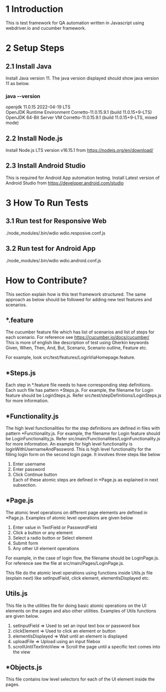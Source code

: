 # 1 Introduction
This is test framework for QA automation written in Javascript using webdriver.io and cucumber framework.

# 2 Setup Steps
## 2.1 Install Java
Install Java version 11. The java version displayed should show java version 11 as below.

### java --version
openjdk 11.0.15 2022-04-19 LTS  
OpenJDK Runtime Environment Corretto-11.0.15.9.1 (build 11.0.15+9-LTS)  
OpenJDK 64-Bit Server VM Corretto-11.0.15.9.1 (build 11.0.15+9-LTS, mixed mode)

## 2.2 Install Node.js
Install Node.js LTS version v16.15.1 from https://nodejs.org/en/download/

## 2.3 Install Android Studio 
This is required for Android App automation testing.
Install Latest version of Android Studio from https://developer.android.com/studio

# 3 How To Run Tests
## 3.1 Run test for Responsive Web
./node_modules/.bin/wdio wdio.resposive.conf.js
## 3.2 Run test for Android App
./node_modules/.bin/wdio wdio.android.conf.js

# How to Contribute?
This section explain how is this test framework structured. The same approach as below should be followed for adding new test features and scenarios.

## *.feature
The cucumber feature file which has list of scenarios and list of steps for each scenario.
For reference see https://cucumber.io/docs/cucumber/  
This is more of english like description of test using Gherkin keywords Given, When, Then, And, But, Scenario, Scenario outline, Feature etc.

For example, look src/test/features/LoginViaHomepage.feature.

## *Steps.js
Each step in *.feature file needs to have corresponding step definitions. Each such file has pattern *Steps.js. 
For example, the filename for Login feature should be LoginSteps.js. Refer src/test/stepDefinitions/LoginSteps.js for more information.

## *Functionality.js
The high level functionalities for the step definitions are defined in files with pattern *Functionality.js.
For example, the filename for Login feature should be LoginFunctionality,js. Refer src/main/Functionalities/LoginFunctionality.js for more information.
An example for high level functionality is loginWithUsernameAndPassword. This is high level functionality for the filling login form on the second login page. It involves three steps like below  
1) Enter username  
2) Enter password  
3) Click Continue button  
Each of these atomic steps are defined in *Page.js as explained in next subsection.

## *Page.js
The atomic level operations on different page elements are defined in *Page.js. 
Examples of atomic level operations are given below  
1) Enter value in TextField or PasswordField  
2) Click a button or any element  
3) Select a radio button or Select element  
4) Submit form  
5) Any other UI element operations  

For example, in the case of login flow, the filename should be LoginPage.js. For reference see the file at
src/main/Pages/LoginPage.js.

This file do the atomic level operations using functions inside Utils.js file (explain next) like setInputField, click
element, elementIsDisplayed etc.

## Utils.js
This file is the utilities file for doing basic atomic operations on the UI elements on the pages and also other utilities.
Examples of Utils functions are given below.
1) setInputField => Used to set an input text box or password box  
2) clickElement => Used to click an element or button  
3) elementIsDisplayed => Wait until an element is displayed  
4) uploadFile => Upload using an input filebox  
5) scrollUntilTextIntoView => Scroll the page until a specific text comes into the view  

## *Objects.js

This file contains low level selectors for each of the UI element inside the pages.

